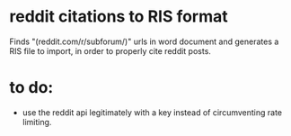 # reddit citations to RIS format
Finds "(reddit.com/r/subforum/)" urls in word document and generates a RIS file to import, in order to properly cite reddit posts.

# to do:
- use the reddit api legitimately with a key instead of circumventing rate limiting.

